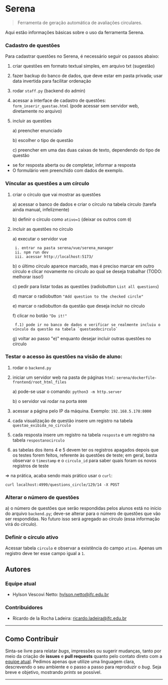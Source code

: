 # Serena

> Ferramenta de geração automática de avaliações circulares.

Aqui estão informações básicas sobre o uso da ferramenta Serena.


### Cadastro de questões

Para cadastrar questões no Serena, é necessário seguir os passos abaixo:

1) criar questões em formato textual simples, em arquivo txt (sugestão)
2) fazer backup do banco de dados, que deve estar em pasta privada; usar data invertida para facilitar ordenação
3) rodar `staff.py` (backend do admin)
4) acessar a interface de cadastro de questões: `form_inserir_questao.html` (pode acessar sem servidor web, diretamente no arquivo)
5) incluir as questões

	a) preencher enunciado

	b) escolher o tipo de questão

	c) preencher em uma das duas caixas de texto, dependendo do tipo de questão

* se for resposta aberta ou de completar, informar a resposta
* O formulário vem preenchido com dados de exemplo.


### Víncular as questões a um círculo

1) criar o círculo que vai mostrar as questões
	
    a) acessar o banco de dados e criar o círculo na tabela circulo (tarefa ainda manual, infelizmente)
    
    b) definir o círculo como `ativo=1` (deixar os outros com `0`)
    
2) incluir as questões no círculo
	
    a) executar o servidor vue
    
    	i. entrar na pasta serena/vue/serena_manager
        ii. npm run dev
    	iii. acessar http://localhost:5173/
        
    b) o último círculo aparece marcado, mas é preciso marcar em outro círculo e clicar novamente no círculo ao qual se deseja trabalhar (TODO: melhorar isso!)
    
    c) pedir para listar todas as questões (radiobutton `List all questions`)
  
  	d) marcar o radiobutton `"Add question to the checked circle"`
  	
    e) marcar o radiobutton da questão que deseja incluir no círculo
  	
    f) clicar no botão `"Do it!"`
    	
        f.1) pode ir no banco de dados e verificar se realmente incluiu o vínculo da questão na tabela `questaodocirculo`
        
  	g) voltar ao passo "e)" enquanto desejar incluir outras questões no círculo
 
### Testar o acesso às questões na visão de aluno:

1) rodar o `backend.py`
2) iniciar um servidor web na pasta de páginas `html`: `serena/dockerfile-frontend/root_html_files`
	
    a) pode-se usar o comando: `python3 -m http.server`
    
    b) o servidor vai rodar na porta `8000`
    
3) acessar a página pelo IP da máquina. Exemplo: `192.168.5.178:8000`
4) cada visualização de questão insere um registro na tabela `questao_exibida_no_circulo`
5) cada resposta insere um registro na tabela `resposta` e um registro na tabela `respostanocirculo`
6) as tabelas dos itens 4 e 5 devem ter os registros apagados depois que os testes forem feitos, referente às questões de teste; em geral, basta observar o `timestamp` e o `circulo_id` para saber quais foram os novos registros de teste

=> na prática, acaba sendo mais prático usar o `curl`:

```curl localhost:4999/questions_circle/129/14 -X POST```

### Alterar o número de questões

a) o número de questões que serão respondidas pelos alunos está no início do arquivo `backend.py`; deve-se alterar para o número de questões que vão ser respondidas. No futuro isso será agregado ao círculo (essa informação virá do círculo).

### Definir o círculo ativo

Acessar tabela `circulo` e observar a existência do campo `ativo`. Apenas um registro deve ter esse campo igual a `1`.

## Autores

### Equipe atual

- Hylson Vescovi Netto: [hylson.netto@ifc.edu.br](mailto:hylson.netto@ifc.edu.br)

### Contribuidores

- Ricardo de la Rocha Ladeira: [ricardo.ladeira@ifc.edu.br](mailto:ricardo.ladeira@ifc.edu.br)

---

## Como Contribuir

Sinta-se livre para relatar _bugs_, impressões ou sugerir mudanças, tanto por meio da criação de **issues** e **pull requests** quanto pelo contato direto com a [equipe atual](#Equipe-atual). Pedimos apenas que utilize uma linguagem clara, descrevendo o seu ambiente e o passo a passo para reproduzir o _bug_. Seja breve e objetivo, mostrando _prints_ se possível.

---
